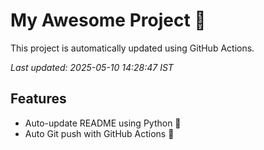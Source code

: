 # My Awesome Project 🚀

This project is automatically updated using GitHub Actions.

_Last updated: 2025-05-10 14:28:47 IST_

## Features
- Auto-update README using Python 🐍
- Auto Git push with GitHub Actions 🤖
